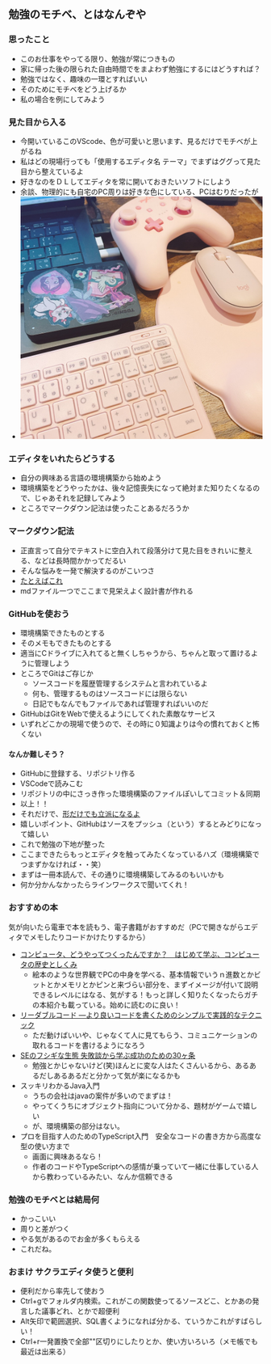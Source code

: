 ## 勉強のモチベ、とはなんぞや

### 思ったこと

- このお仕事をやってる限り、勉強が常につきもの
- 家に帰った後の限られた自由時間でをまよわず勉強にするにはどうすれば？
- 勉強ではなく、趣味の一環とすればいい
- そのためにモチベをどう上げるか
- 私の場合を例にしてみよう

### 見た目から入る

- 今開いているこのVScode、色が可愛いと思います、見るだけでモチベが上がるね
- 私はどの現場行っても「使用するエディタ名 テーマ」でまずはググって見た目から整えているよ
- 好きなのをＤＬしてエディタを常に開いておきたいソフトにしよう
- 余談、物理的にも自宅のPC周りは好きな色にしている、PCはむりだったが
- ![alt text](image.png)

### エディタをいれたらどうする

- 自分の興味ある言語の環境構築から始めよう
- 環境構築をどうやったかは、後々記憶喪失になって絶対また知りたくなるので、じゃあそれを記録してみよう
- ところでマークダウン記法は使ったことあるだろうか

### マークダウン記法

- 正直言って自分でテキストに空白入れて段落分けて見た目をきれいに整える、などは長時間かかってだるい
- そんな悩みを一発で解決するのがこいつさ
- [たとえばこれ](https://github.com/mizunomu1v1/java-tomato-timer/blob/main/tomato/doc/01_%E3%82%BF%E3%82%A4%E3%83%9E%E3%83%BC%E9%96%8B%E5%A7%8BAPI.md)
- mdファイル一つでここまで見栄えよく設計書が作れる

### GitHubを使おう

- 環境構築できたものとする
- そのメモもできたものとする
- 適当にCドライブに入れてると無くしちゃうから、ちゃんと取って置けるように管理しよう
- ところでGitはご存じか
  - ソースコードを履歴管理するシステムと言われているよ
  - 何も、管理するものはソースコードには限らない
  - 日記でもなんでもファイルであれば管理すればいいのだ
- GitHubはGitをWebで使えるようにしてくれた素敵なサービス
- いずれどこかの現場で使うので、その時に０知識よりは今の慣れておくと怖くない

#### なんか難しそう？

- GitHubに登録する、リポジトリ作る
- VSCodeで読みこむ
- リポジトリの中にさっき作った環境構築のファイルぽいしてコミット＆同期
- 以上！！
- それだけで、[形だけでも立派になるよ](https://github.com/mizunomu1v1/mizunomu1v1/blob/main/2023/%E5%8B%89%E5%BC%B7/%E5%88%9D%E6%9C%9F%E6%A7%8B%E7%AF%89/SpringBoot%E3%81%A7%E3%83%97%E3%83%AD%E3%82%B8%E3%82%A7%E3%82%AF%E3%83%88%E4%BD%9C%E6%88%90.md)
- 嬉しいポイント、GitHubはソースをプッシュ（という）するとみどりになって嬉しい
- これで勉強の下地が整った
- ここまできたらもっとエディタを触ってみたくなっているハズ（環境構築でつまずかなければ・・笑）
- まずは一冊本読んで、その通りに環境構築してみるのもいいかも
- 何か分かんなかったらラインワークスで聞いてくれ！
   

### おすすめの本
気が向いたら電車で本を読もう、電子書籍がおすすめだ（PCで開きながらエディタでメモしたりコードかけたりするから）
  - [コンピュータ、どうやってつくったんですか？　はじめて学ぶ、コンピュータの歴史としくみ](https://www.amazon.co.jp/%E3%82%B3%E3%83%B3%E3%83%94%E3%83%A5%E3%83%BC%E3%82%BF%E3%80%81%E3%81%A9%E3%81%86%E3%82%84%E3%81%A3%E3%81%A6%E3%81%A4%E3%81%8F%E3%81%A3%E3%81%9F%E3%82%93%E3%81%A7%E3%81%99%E3%81%8B-%E3%81%AF%E3%81%98%E3%82%81%E3%81%A6%E5%AD%A6%E3%81%B6%E3%80%81%E3%82%B3%E3%83%B3%E3%83%94%E3%83%A5%E3%83%BC%E3%82%BF%E3%81%AE%E6%AD%B4%E5%8F%B2%E3%81%A8%E3%81%97%E3%81%8F%E3%81%BF-%E5%B7%9D%E6%B7%BB-%E6%84%9B/dp/4487811899)
    - 絵本のような世界観でPCの中身を学べる、基本情報でいうｎ進数とかビットとかメモリとかピンと来づらい部分を、まずイメージが付いて説明できるレベルにはなる、気がする！もっと詳しく知りたくなったらガチの本紹介も載っている。始めに読むのに良い！ 
  - [リーダブルコード ―より良いコードを書くためのシンプルで実践的なテクニック](https://www.amazon.co.jp/%E3%83%AA%E3%83%BC%E3%83%80%E3%83%96%E3%83%AB%E3%82%B3%E3%83%BC%E3%83%89-%E2%80%95%E3%82%88%E3%82%8A%E8%89%AF%E3%81%84%E3%82%B3%E3%83%BC%E3%83%89%E3%82%92%E6%9B%B8%E3%81%8F%E3%81%9F%E3%82%81%E3%81%AE%E3%82%B7%E3%83%B3%E3%83%97%E3%83%AB%E3%81%A7%E5%AE%9F%E8%B7%B5%E7%9A%84%E3%81%AA%E3%83%86%E3%82%AF%E3%83%8B%E3%83%83%E3%82%AF-Theory-practice-Boswell/dp/4873115655)
    - ただ動けばいいや、じゃなくて人に見てもらう、コミュニケーションの取れるコードを書けるようになろう
  - [SEのフシギな生態 失敗談から学ぶ成功のための30ヶ条](https://gihyo.jp/book/2003/4-7741-1720-X)
    - 勉強とかじゃないけど(笑)ほんとに変な人はたくさんいるから、あるあるだしあるあるだと分かって気が楽になるかも   
  - スッキリわかるJava入門
    - うちの会社はjavaの案件が多いのでまずは！ 
    - やってくうちにオブジェクト指向について分かる、題材がゲームで嬉しい
    - が、環境構築の部分はない。
  - プロを目指す人のためのTypeScript入門　安全なコードの書き方から高度な型の使い方まで 
    - 画面に興味あるなら！ 
    - 作者のコードやTypeScriptへの感情が乗っていて一緒に仕事している人から教わっているみたい、なんか信頼できる

### 勉強のモチベとは結局何

- かっこいい
- 周りと差がつく
- やる気があるのでお金が多くもらえる
- これだね。

### おまけ サクラエディタ使うと便利

- 便利だから率先して使おう
- Ctrl+gでフォルダ内検索。これがこの関数使ってるソースどこ、とかあの発言した議事どれ、とかで超便利
- Alt矢印で範囲選択、SQL書くようになれば分かる、ていうかこれがすばらしい！
- Ctrl+r一発置換で全部""区切りにしたりとか、使い方いろいろ（メモ帳でも最近は出来る）
